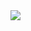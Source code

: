<img src="https://capsule-render.vercel.app/api?type=wave&color=gradient&customColorList=0,2,2,5,30&height=300&section=header&text=seokju's%20github&fontSize=90" />
